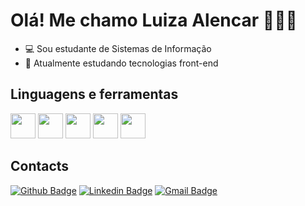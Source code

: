 # Olá! Me chamo Luiza Alencar 👩🏻‍💻

* 💻 Sou estudante de Sistemas de Informação
* 🎯 Atualmente estudando tecnologias front-end 

## Linguagens e ferramentas

<img
  src="https://cdn.jsdelivr.net/gh/devicons/devicon/icons/javascript/javascript-original.svg"
  width="40"
  height="40"
/>
<img
  src="https://cdn.jsdelivr.net/gh/devicons/devicon/icons/html5/html5-original.svg"
  width="40"
  height="40"
/>
<img
  src="https://cdn.jsdelivr.net/gh/devicons/devicon/icons/css3/css3-original.svg"
  width="40"
  height="40"
/>
<img
  src="https://cdn.jsdelivr.net/gh/devicons/devicon/icons/c/c-original.svg"
  width="40"
  height="40"
/>
<img
  src="https://cdn.jsdelivr.net/gh/devicons/devicon/icons/figma/figma-original.svg"
  width="40"
  height="40"
/>    
          

## Contacts
[![Github Badge](https://img.shields.io/badge/-Github-000?style=flat-square&logo=Github&logoColor=white&link=https://github.com/lucasgdb)](https://github.com/luizadealencar)
[![Linkedin Badge](https://img.shields.io/badge/-LinkedIn-blue?style=flat-square&logo=Linkedin&logoColor=white&link=https://www.linkedin.com/in/emerson-laranja/)](https://www.linkedin.com/in/luiza-de-alencar/)
[![Gmail Badge](https://img.shields.io/badge/-Gmail-c14438?style=flat-square&logo=Gmail&logoColor=white&link=mailto:rebeccamanzi@gmail.com)](mailto:luiza.d.alencar@gmail.com)
